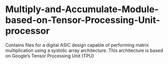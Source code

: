# Multiply-and-Accumulate-Module-based-on-Tensor-Processing-Unit-processor
Contains files for a digital ASIC design capable of performing matrix multiplication using a systolic array architecture. This architecture is based on Google’s Tensor Processing Unit (TPU)

